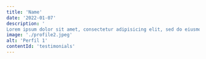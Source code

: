 ```yaml
---
title: 'Name'
date: '2022-01-07'
description: '
Lorem ipsum dolor sit amet, consectetur adipisicing elit, sed do eiusmod tempor incididunt ut labore et dolore magna aliqua.'
image: './profile2.jpeg'
alt: 'Perfil 1'
contentId: 'testimonials'
---
```

